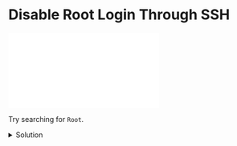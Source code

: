 # Disable Root Login Through SSH

![SSH Server Config](sshd-config.md)

Try searching for `Root`.

<details>

<summary>Solution</summary>


```sh
nano /etc/ssh/sshd_config
```

Ensure this line exists:

```
PermitRootLogin no
```

</details>